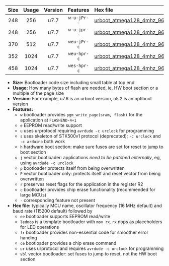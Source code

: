 |Size|Usage|Version|Features|Hex file|
|:-:|:-:|:-:|:-:|:--|
|248|256|u7.7|`w-u-jPr--`|[urboot_atmega128_4mhz_9600bps_lednop_ur_vbl.hex](https://raw.githubusercontent.com/stefanrueger/urboot.hex/main/mcus/atmega128/fcpu_4mhz/9600_bps/urboot_atmega128_4mhz_9600bps_lednop_ur_vbl.hex)|
|248|256|u7.7|`w-u-jpr--`|[urboot_atmega128_4mhz_9600bps_lednop_fr_ur_vbl.hex](https://raw.githubusercontent.com/stefanrueger/urboot.hex/main/mcus/atmega128/fcpu_4mhz/9600_bps/urboot_atmega128_4mhz_9600bps_lednop_fr_ur_vbl.hex)|
|370|512|u7.7|`weu-jPr-c`|[urboot_atmega128_4mhz_9600bps_ee_lednop_fr_ce_ur_vbl.hex](https://raw.githubusercontent.com/stefanrueger/urboot.hex/main/mcus/atmega128/fcpu_4mhz/9600_bps/urboot_atmega128_4mhz_9600bps_ee_lednop_fr_ce_ur_vbl.hex)|
|352|1024|u7.7|`weu-hpr-c`|[urboot_atmega128_4mhz_9600bps_ee_lednop_fr_ce_ur.hex](https://raw.githubusercontent.com/stefanrueger/urboot.hex/main/mcus/atmega128/fcpu_4mhz/9600_bps/urboot_atmega128_4mhz_9600bps_ee_lednop_fr_ce_ur.hex)|
|458|1024|u7.7|`wes-hpr-c`|[urboot_atmega128_4mhz_9600bps_ee_lednop_fr_ce.hex](https://raw.githubusercontent.com/stefanrueger/urboot.hex/main/mcus/atmega128/fcpu_4mhz/9600_bps/urboot_atmega128_4mhz_9600bps_ee_lednop_fr_ce.hex)|

- **Size:** Bootloader code size including small table at top end
- **Usage:** How many bytes of flash are needed, ie, HW boot section or a multiple of the page size
- **Version:** For example, u7.6 is an urboot version, o5.2 is an optiboot version
- **Features:**
  + `w` bootloader provides `pgm_write_page(sram, flash)` for the application at `FLASHEND-4+1`
  + `e` EEPROM read/write support
  + `u` uses urprotocol requiring `avrdude -c urclock` for programming
  + `s` uses skeleton of STK500v1 protocol (deprecated); `-c urclock` and `-c arduino` both work
  + `h` hardware boot section: make sure fuses are set for reset to jump to boot section
  + `j` vector bootloader: applications *need to be patched externally*, eg, using `avrdude -c urclock`
  + `p` bootloader protects itself from being overwritten
  + `P` vector bootloader only: protects itself and reset vector from being overwritten
  + `r` preserves reset flags for the application in the register R2
  + `c` bootloader provides chip erase functionality (recommended for large MCUs)
  + `-` corresponding feature not present
- **Hex file:** typically MCU name, oscillator frequency (16 MHz default) and baud rate (115200 default) followed by
  + `ee` bootloader supports EEPROM read/write
  + `lednop` is a template bootloader with `mov rx,rx` nops as placeholders for LED operations
  + `fr` bootloader provides non-essential code for smoother error handing
  + `ce` bootloader provides a chip erase command
  + `ur` uses urprotocol and requires `avrdude -c urclock` for programming
  + `vbl` vector bootloader: set fuses to jump to reset, not the HW boot section
